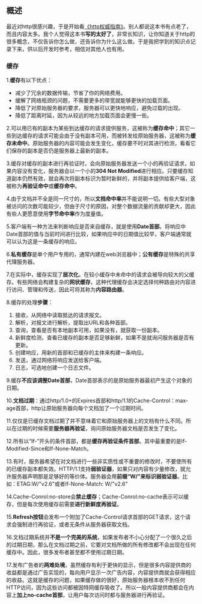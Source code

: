 ## 概述

最近对http很感兴趣，于是开始看[《http权威指南》](https://book.douban.com/subject/10746113/)。别人都说这本书有点老了，而且内容太多。我个人觉得这本书**写的太好了**，非常长知识，让你知道关于http的很多概念，不仅告诉你怎么做，还告诉你为什么这么做。于是我把学到的知识点记录下来，供以后开发时参考，相信对其他人也有用。

### 缓存

1.**缓存**有以下优点：
- 减少了冗余的数据传输，节省了你的网络费用。
- 缓解了网络瓶颈的问题，不需要更多的带宽就能够更快的加载页面。
- 降低了对原始服务器的要求，服务器可以更快地响应，避免过载的出现。
- 降低了距离时延，因为从较远的地方加载页面会更慢一些。

2.可以用已有的副本为某些到达缓存的请求提供服务，这被称为**缓存命中**；其它一些到达缓存的请求可能会由于没有副本可用，而被转发给原始服务器，这被称为**缓存未命中**。原始服务器的内容可能会发生变化，缓存要不时对其进行检测，看看它们保存的副本是否仍是服务器上最新的副本。

3.缓存对缓存的副本进行再验证时，会向原始服务器发送一个小的再验证请求，如果内容没有变化，服务器会以一个小的**304 Not Modified**进行相应。只要缓存知道副本仍然有效，就会再次将副本标识为暂时新鲜的，并将副本提供给客户端，这被称为**再验证命中**或**缓存命中**。

4.由于文档并不全是同一尺寸的，所以**文档命中率**并不能说明一切。有些大型对象被访问的次数可能较少，但由于尺寸的原因，对整个数据流量的贡献却更大，因此有些人更愿意使用**字节命中率**作为度量值。

5.客户端有一种方法来判断响应是否来自缓存，就是使用**Date首部**。将响应中Date首部的值与当前时间进行比较，如果响应中的日期值比较早，客户端通常就可以认为这是一条缓存的响应。

6.**私有缓存**是单个用户专用的，通常内建在web浏览器中；**公有缓存**是特殊的共享代理服务器。

7.在实际中，缓存实现了**层次化**。在较小缓存中未命中的请求会被导向较大的父缓存。有些网络会构建复杂的**网状缓存**，这种代理缓存会决定选择何种路由对内容进行访问、管理和传送，因此可将其称为**内容路由器**。

8.缓存的处理**步骤**：
1. 接收，从网络中读取抵达的请求报文。
2. 解析，对报文进行解析，提取出URL和各种首部。
3. 查询，查看是否有本地副本可用，如果没有，就获取一份副本。
4. 新鲜度检测，查看已缓存的副本是否足够新鲜，如果不是就询问服务器是否有更新。
5. 创建响应，用新的首部和已缓存的主体来构建一条响应。
6. 发送，通过网络将响应发送给客户端。
7. 日志，可选地创建一个日志文件。

9.缓存**不应该调整Date首部**，Date首部表示的是原始服务器最初产生这个对象的日期。

10.**文档过期**：通过http/1.0+的Expires首部和http/1.1的Cache-Control：max-age首部，http让原始服务器向每个文档加了一个过期时间。

11.仅仅是已缓存文档过期了并不意味着它和原始服务器上的文档有什么不同。所以在过期的时候需要**服务器再验证**，询问原始服务器文档是否发生了变化。

12.所有以“If-”开头的条件首部，都是**缓存再验证条件首部**。其中最重要的是If-Modified-Since和If-None-Match。

13.有时，服务器希望在对文档进行一些非实质性或不重要的修改时，不要使所有的已缓存副本都失效。HTTP/1.1支持**弱验证器**，如果只对内容有少量修改，就允许服务器声明那是足够好的等价体。服务器会用**前缀“W/”来标识弱验证器**。比如：ETAG:W/"v2.6"或者If-None-Match: W/"v2.6"

14.Cache-Conrol:no-store会**禁止缓存**；Cache-Conrol:no-cache表示可以缓存，但是每次使用缓存前需要**进行新鲜度再验证**。

15.**Refresh按钮**会发布一个附加了Cache-Control请求首部的GET请求，这个请求会强制进行再验证，或者无条件从服务器获取文档。

16.文档过期系统并**不是一个完美的系统**，如果发布者不小心分配了一个很久之后的过期日期，那么在文档过期之前，它要对文档所做的所有修改都不会出现在任何缓存中。因此，很多发布者甚至都不使用过期日期。

17.发布广告者的**两难处境**，虽然缓存有利于更快的显示，但是很多内容提供商的收益都是通过广告实现的，每向用户显示一次广告内容，内容提供商就会获得相应的收益。这就是缓存的问题，如果缓存做的很好，原始服务器根本收不到任何HTTP访问，因为这些访问都被因特网缓存吸收了。所以一般内容提供商都会在内容上**加上no-cache首部**，让用户每次访问时都与服务器进行再验证。
